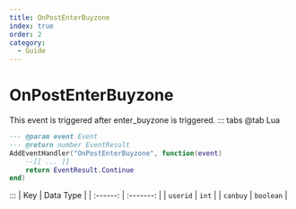 ```yaml
---
title: OnPostEnterBuyzone
index: true
order: 2
category:
  - Guide
---
```


# OnPostEnterBuyzone
This event is triggered after enter_buyzone is triggered.
::: tabs
@tab Lua
```lua
--- @param event Event
--- @return number EventResult
AddEventHandler("OnPostEnterBuyzone", function(event)
    --[[ ... ]]
    return EventResult.Continue
end)
```

:::
|    Key   | Data Type |
| :------: | :-------: |
| `userid` |   `int`   |
| `canbuy` | `boolean` |